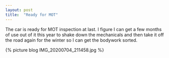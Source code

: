```yaml
---
layout: post
title:  "Ready for MOT"
---
```

The car is ready for MOT inspection at last. I figure I can get a few months of use out of it this year to shake down the mechanicals and then take it off the road again for the winter so I can get the bodywork sorted.

{% picture blog IMG_20200704_211458.jpg %}
